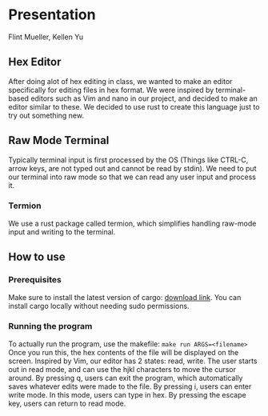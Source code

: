 # Presentation
Flint Mueller, Kellen Yu

## Hex Editor
After doing alot of hex editing in class, we wanted to make an editor specifically for editing files in hex format. We were inspired by terminal-based editors such as Vim and nano in our project, and decided to make an editor similar to these.
We decided to use rust to create this language just to try out something new.

## Raw Mode Terminal
Typically terminal input is first processed by the OS (Things like CTRL-C, arrow keys, are not typed out and cannot be read by stdin). We need to put our terminal into raw mode so that we can read any user input and process it. 

### Termion
We use a rust package called termion, which simplifies handling raw-mode input and writing to the terminal.

## How to use
### Prerequisites
Make sure to install the latest version of cargo: [download link](https://www.rust-lang.org/tools/install). You can install cargo locally without needing sudo permissions.

### Running the program
To actually run the program, use the makefile:
```make run ARGS=<filename>```
Once you run this, the hex contents of the file will be displayed on the screen.
Inspired by Vim, our editor has 2 states: read, write. The user starts out in read mode, and can use the hjkl characters to move the cursor around. By pressing q, users can exit the program, which automatically saves whatever edits were made to the file.
By pressing i, users can enter write mode. In this mode, users can type in hex. By pressing the escape key, users can return to read mode.
